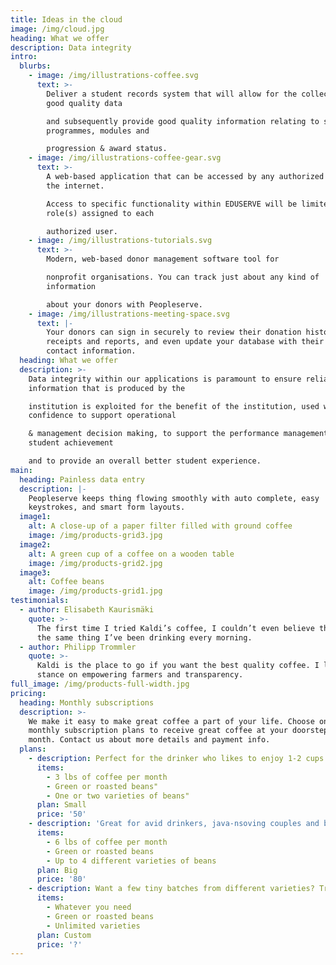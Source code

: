 ```yaml
---
title: Ideas in the cloud
image: /img/cloud.jpg
heading: What we offer
description: Data integrity
intro:
  blurbs:
    - image: /img/illustrations-coffee.svg
      text: >-
        Deliver a student records system that will allow for the collection of
        good quality data

        and subsequently provide good quality information relating to students,
        programmes, modules and

        progression & award status.
    - image: /img/illustrations-coffee-gear.svg
      text: >-
        A web-based application that can be accessed by any authorized user via
        the internet.

        Access to specific functionality within EDUSERVE will be limited to the
        role(s) assigned to each

        authorized user.
    - image: /img/illustrations-tutorials.svg
      text: >-
        Modern, web-based donor management software tool for

        nonprofit organisations. You can track just about any kind of
        information

        about your donors with Peopleserve.
    - image: /img/illustrations-meeting-space.svg
      text: |-
        Your donors can sign in securely to review their donation history, print
        receipts and reports, and even update your database with their latest
        contact information.
  heading: What we offer
  description: >-
    Data integrity within our applications is paramount to ensure reliable
    information that is produced by the

    institution is exploited for the benefit of the institution, used with
    confidence to support operational

    & management decision making, to support the performance management of
    student achievement

    and to provide an overall better student experience.
main:
  heading: Painless data entry
  description: |-
    Peopleserve keeps thing flowing smoothly with auto complete, easy
    keystrokes, and smart form layouts.
  image1:
    alt: A close-up of a paper filter filled with ground coffee
    image: /img/products-grid3.jpg
  image2:
    alt: A green cup of a coffee on a wooden table
    image: /img/products-grid2.jpg
  image3:
    alt: Coffee beans
    image: /img/products-grid1.jpg
testimonials:
  - author: Elisabeth Kaurismäki
    quote: >-
      The first time I tried Kaldi’s coffee, I couldn’t even believe that was
      the same thing I’ve been drinking every morning.
  - author: Philipp Trommler
    quote: >-
      Kaldi is the place to go if you want the best quality coffee. I love their
      stance on empowering farmers and transparency.
full_image: /img/products-full-width.jpg
pricing:
  heading: Monthly subscriptions
  description: >-
    We make it easy to make great coffee a part of your life. Choose one of our
    monthly subscription plans to receive great coffee at your doorstep each
    month. Contact us about more details and payment info.
  plans:
    - description: Perfect for the drinker who likes to enjoy 1-2 cups per day.
      items:
        - 3 lbs of coffee per month
        - Green or roasted beans"
        - One or two varieties of beans"
      plan: Small
      price: '50'
    - description: 'Great for avid drinkers, java-nsoving couples and bigger crowds'
      items:
        - 6 lbs of coffee per month
        - Green or roasted beans
        - Up to 4 different varieties of beans
      plan: Big
      price: '80'
    - description: Want a few tiny batches from different varieties? Try our custom plan
      items:
        - Whatever you need
        - Green or roasted beans
        - Unlimited varieties
      plan: Custom
      price: '?'
---
```


